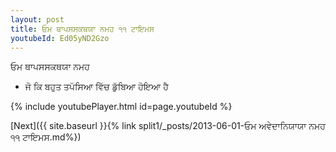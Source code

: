 ```yaml
---
layout: post
title: ਓਮ ਥਾਪਸਸਕਥਯਾ ਨਮਹ ੧੧ ਟਾਇਮਸ
youtubeId: Ed05yND2Gzo
---
```

 
 
 ਓਮ ਥਾਪਸਸਕਥਯਾ ਨਮਹ  
 
 -  ਜੋ ਕਿ ਬਹੁਤ ਤਪੱਸਿਆ ਵਿੱਚ ਡੁੱਬਿਆ ਹੋਇਆ ਹੈ 
 
  
 
  
 
 
 
 
 
 


{% include youtubePlayer.html id=page.youtubeId %}
 
[Next]({{ site.baseurl }}{% link  split1/_posts/2013-06-01-ਓਮ ਅਵੇਦਾਨਿਯਾਯਾ ਨਮਹ ੧੧ ਟਾਇਮਸ.md%})
 
